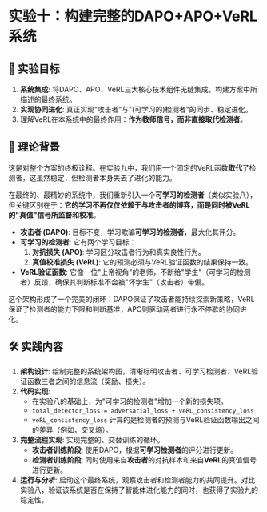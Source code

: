 # 实验十：构建完整的DAPO+APO+VeRL系统

## 🎯 实验目标
1. **系统集成**: 将DAPO、APO、VeRL三大核心技术组件无缝集成，构建方案中所描述的最终系统。
2. **实现协同进化**: 真正实现"攻击者"与"(可学习的)检测者"的同步、稳定进化。
3. 理解VeRL在本系统中的最终作用：**作为教师信号，而非直接取代检测者**。

## 📖 理论背景
这是对整个方案的终极诠释。在实验九中，我们用一个固定的VeRL函数**取代**了检测者，这虽然稳定，但检测者本身失去了进化的能力。

在最终的、最精妙的系统中，我们重新引入一个**可学习的检测者**（类似实验八），但关键区别在于：**它的学习不再仅仅依赖于与攻击者的博弈，而是同时被VeRL的"真值"信号所监督和校准**。

- **攻击者 (DAPO)**: 目标不变，学习欺骗**可学习的检测者**，最大化其评分。
- **可学习的检测者**: 它有两个学习目标：
    1. **对抗损失 (APO)**: 学习区分攻击者行为和真实良性行为。
    2. **真值校准损失 (VeRL)**: 它的预测必须与VeRL验证函数的结果保持一致。
- **VeRL验证函数**: 它像一位"上帝视角"的老师，不断给"学生"（可学习的检测者）反馈，确保其判断标准不会被"坏学生"（攻击者）带偏。

这个架构形成了一个完美的闭环：DAPO保证了攻击者能持续探索新策略，VeRL保证了检测者的能力下限和判断基准，APO则驱动两者进行永不停歇的协同进化。

## 🛠️ 实践内容
1. **架构设计**: 绘制完整的系统架构图，清晰标明攻击者、可学习检测者、VeRL验证函数三者之间的信息流（奖励、损失）。
2. **代码实现**:
   - 在实验八的基础上，为"可学习的检测者"增加一个新的损失项。
   - `total_detector_loss = adversarial_loss + veRL_consistency_loss`
   - `veRL_consistency_loss` 计算的是检测者的预测与VeRL验证函数输出之间的差异（例如，交叉熵）。
3. **完整流程实现**: 实现完整的、交替训练的循环。
   - **攻击者训练阶段**: 使用DAPO，根据**可学习检测者**的评分进行更新。
   - **检测者训练阶段**: 同时使用来自**攻击者**的对抗样本和来自**VeRL**的真值信号进行更新。
4. **运行与分析**: 启动这个最终系统，观察攻击者和检测者能力的共同提升。对比实验八，验证该系统是否在保持了智能体进化能力的同时，也获得了实验九的稳定性。 